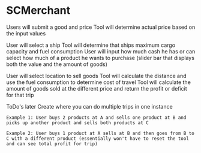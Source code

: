 # SCMerchant
Users will submit a good and price
Tool will determine actual price based on the input values

User will select a ship
Tool will determine that ships maximum cargo capacity and fuel consumption
User will input how much cash he has or can select how much of a product he wants to purchase (slider bar that displays both the value and the amount of goods)

User will select location to sell goods
Tool will calculate the distance and use the fuel consumption to determine cost of travel
Tool will calculate the amount of goods sold at the different price and return the profit or deficit for that trip

ToDo's later
Create where you can do multiple trips in one instance

	Example 1: User buys 2 products at A and sells one product at B and picks up another product and sells both products at C

	Example 2: User buys 1 product at A sells at B and then goes from B to C with a different product (essentially won't have to reset the tool and can see total profit for trip)